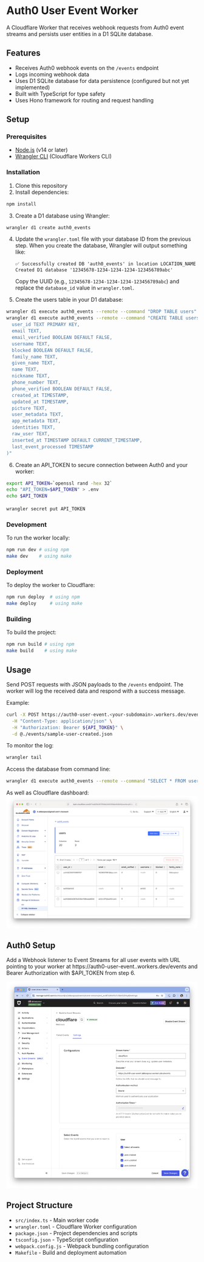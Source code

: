 # Auth0 User Event Worker

A Cloudflare Worker that receives webhook requests from Auth0 event streams and persists user entities in a D1 SQLite database.

## Features

- Receives Auth0 webhook events on the `/events` endpoint
- Logs incoming webhook data
- Uses D1 SQLite database for data persistence (configured but not yet implemented)
- Built with TypeScript for type safety
- Uses Hono framework for routing and request handling

## Setup

### Prerequisites

- [Node.js](https://nodejs.org/) (v14 or later)
- [Wrangler CLI](https://developers.cloudflare.com/workers/wrangler/get-started/) (Cloudflare Workers CLI)

### Installation

1. Clone this repository
2. Install dependencies:

```bash
npm install
```

3. Create a D1 database using Wrangler:

```bash
wrangler d1 create auth0_events
```

4. Update the `wrangler.toml` file with your database ID from the previous step. When you create the database, Wrangler will output something like:

    ```
    ✅ Successfully created DB 'auth0_events' in location LOCATION_NAME
    Created D1 database '12345678-1234-1234-1234-123456789abc'
    ```

    Copy the UUID (e.g., `12345678-1234-1234-1234-123456789abc`) and replace the `database_id` value in `wrangler.toml`.

5. Create the users table in your D1 database:

```bash
wrangler d1 execute auth0_events --remote --command "DROP TABLE users"
wrangler d1 execute auth0_events --remote --command "CREATE TABLE users (
  user_id TEXT PRIMARY KEY,
  email TEXT,
  email_verified BOOLEAN DEFAULT FALSE,
  username TEXT,
  blocked BOOLEAN DEFAULT FALSE,
  family_name TEXT,
  given_name TEXT,
  name TEXT,
  nickname TEXT,
  phone_number TEXT,
  phone_verified BOOLEAN DEFAULT FALSE,
  created_at TIMESTAMP,
  updated_at TIMESTAMP,
  picture TEXT,
  user_metadata TEXT,
  app_metadata TEXT,
  identities TEXT,
  raw_user TEXT,
  inserted_at TIMESTAMP DEFAULT CURRENT_TIMESTAMP,
  last_event_processed TIMESTAMP
)"
```

6. Create an API_TOKEN to secure connection between Auth0 and your worker:

```bash
export API_TOKEN=`openssl rand -hex 32`
echo "API_TOKEN=$API_TOKEN" > .env
echo $API_TOKEN

wrangler secret put API_TOKEN
```

### Development

To run the worker locally:

```bash
npm run dev # using npm
make dev    # using make
```

### Deployment

To deploy the worker to Cloudflare:

```bash
npm run deploy  # using npm
make deploy     # using make
```

### Building

To build the project:

```bash
npm run build # using npm
make build    # using make
```

## Usage

Send POST requests with JSON payloads to the `/events` endpoint. The worker will log the received data and respond with a success message.

Example:

```bash
curl -X POST https://auth0-user-event.<your-subdomain>.workers.dev/events \
  -H "Content-Type: application/json" \
  -H "Authorization: Bearer ${API_TOKEN}" \
  -d @./events/sample-user-created.json
```

To monitor the log:

```bash
wrangler tail
```

Access the database from command line:

```bash
wrangler d1 execute auth0_events --remote --command "SELECT * FROM users"
```

As well as Cloudflare dashboard:
![Cloudflare D1 auth0_events Database](./cloudflare-d1-auth0-users-db.png)

## Auth0 Setup

Add a Webhook listener to Event Streams for all user events with URL pointing to your worker
at https://auth0-user-event.<your-subdomain>.workers.dev/events and Bearer Authorization with $API_TOKEN from step 6.

![Auth0 Event Stream Setup](./event-stream-setup.png)

## Project Structure

- `src/index.ts` - Main worker code
- `wrangler.toml` - Cloudflare Worker configuration
- `package.json` - Project dependencies and scripts
- `tsconfig.json` - TypeScript configuration
- `webpack.config.js` - Webpack bundling configuration
- `Makefile` - Build and deployment automation
